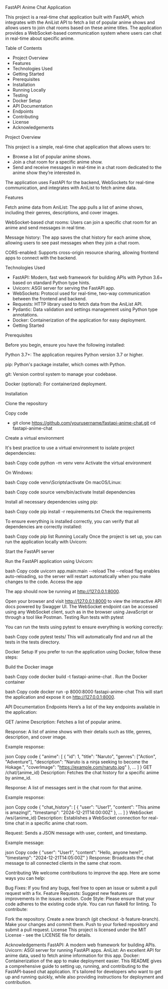 FastAPI Anime Chat Application

This project is a real-time chat application built with FastAPI, which integrates with the AniList API to fetch a list of popular anime shows and allows users to join chat rooms based on these anime titles. The application provides a WebSocket-based communication system where users can chat in real-time about specific anime.

Table of Contents
- Project Overview
- Features
- Technologies Used
- Getting Started
- Prerequisites
- Installation
- Running Locally
- Testing
- Docker Setup
- API Documentation
- Endpoints
- Contributing
- License
- Acknowledgements


Project Overview

This project is a simple, real-time chat application that allows users to:

- Browse a list of popular anime shows.
- Join a chat room for a specific anime show.
- Send and receive messages in real-time in a chat room dedicated to the anime show they’re interested in.

The application uses FastAPI for the backend, WebSockets for real-time communication, and integrates with AniList to fetch anime data.

Features

Fetch anime data from AniList: The app pulls a list of anime shows, including their genres, descriptions, and cover images.

WebSocket-based chat rooms: Users can join a specific chat room for an anime and send messages in real time.

Message history: The app saves the chat history for each anime show, allowing users to see past messages when they join a chat room.

CORS-enabled: Supports cross-origin resource sharing, allowing frontend apps to connect with the backend.

Technologies Used
- FastAPI: Modern, fast web framework for building APIs with Python 3.6+ based on standard Python type hints.
- Uvicorn: ASGI server for serving the FastAPI app.
- WebSockets: Protocol used for real-time, two-way communication between the frontend and backend.
- Requests: HTTP library used to fetch data from the AniList API.
- Pydantic: Data validation and settings management using Python type annotations.
- Docker: Containerization of the application for easy deployment.
- Getting Started

Prerequisites

Before you begin, ensure you have the following installed:

Python 3.7+: The application requires Python version 3.7 or higher.

pip: Python's package installer, which comes with Python.

git: Version control system to manage your codebase.

Docker (optional): For containerized deployment.

Installation

Clone the repository

Copy code
- git clone https://github.com/yourusername/fastapi-anime-chat.git
cd fastapi-anime-chat

Create a virtual environment

It's best practice to use a virtual environment to isolate project dependencies:

bash
Copy code
python -m venv venv
Activate the virtual environment

On Windows:

bash
Copy code
venv\Scripts\activate
On macOS/Linux:

bash
Copy code
source venv/bin/activate
Install dependencies

Install all necessary dependencies using pip:

bash
Copy code
pip install -r requirements.txt
Check the requirements

To ensure everything is installed correctly, you can verify that all dependencies are correctly installed:

bash
Copy code
pip list
Running Locally
Once the project is set up, you can run the application locally with Uvicorn:

Start the FastAPI server

Run the FastAPI application using Uvicorn:

bash
Copy code
uvicorn app.main:main --reload
The --reload flag enables auto-reloading, so the server will restart automatically when you make changes to the code.
Access the app

The app should now be running at http://127.0.0.1:8000.

Open your browser and visit http://127.0.0.1:8000 to view the interactive API docs powered by Swagger UI.
The WebSocket endpoint can be accessed using any WebSocket client, such as in the browser using JavaScript or through a tool like Postman.
Testing
Run tests with pytest

You can run the tests using pytest to ensure everything is working correctly:

bash
Copy code
pytest tests/
This will automatically find and run all the tests in the tests directory.

Docker Setup
If you prefer to run the application using Docker, follow these steps:

Build the Docker image

bash
Copy code
docker build -t fastapi-anime-chat .
Run the Docker container

bash
Copy code
docker run -p 8000:8000 fastapi-anime-chat
This will start the application and expose it on http://127.0.0.1:8000.

API Documentation
Endpoints
Here’s a list of the key endpoints available in the application:

GET /anime
Description: Fetches a list of popular anime.

Response: A list of anime shows with their details such as title, genres, description, and cover image.

Example response:

json
Copy code
{
  "anime": [
    {
      "id": 1,
      "title": "Naruto",
      "genres": ["Action", "Adventure"],
      "description": "Naruto is a ninja seeking to become the Hokage.",
      "coverImage": "https://example.com/naruto.jpg"
    },
    ...
  ]
}
GET /chat/{anime_id}
Description: Fetches the chat history for a specific anime by anime_id.

Response: A list of messages sent in the chat room for that anime.

Example response:

json
Copy code
{
  "chat_history": [
    {
      "user": "User1",
      "content": "This anime is amazing!",
      "timestamp": "2024-12-21T14:00:00Z"
    },
    ...
  ]
}
WebSocket /ws/{anime_id}
Description: Establishes a WebSocket connection for real-time chat in a specific anime chat room.

Request: Sends a JSON message with user, content, and timestamp.

Example message:

json
Copy code
{
  "user": "User1",
  "content": "Hello, anyone here?",
  "timestamp": "2024-12-21T14:05:00Z"
}
Response: Broadcasts the chat message to all connected clients in the same chat room.

Contributing
We welcome contributions to improve the app. Here are some ways you can help:

Bug Fixes: If you find any bugs, feel free to open an issue or submit a pull request with a fix.
Feature Requests: Suggest new features or improvements in the issues section.
Code Style: Please ensure that your code adheres to the existing code style. You can run flake8 for linting.
To contribute:

Fork the repository.
Create a new branch (git checkout -b feature-branch).
Make your changes and commit them.
Push to your forked repository and submit a pull request.
License
This project is licensed under the MIT License - see the LICENSE file for details.

Acknowledgements
FastAPI: A modern web framework for building APIs.
Uvicorn: ASGI server for running FastAPI apps.
AniList: An excellent API for anime data, used to fetch anime information for this app.
Docker: Containerization of the app to make deployment easier.
This README gives a comprehensive guide to setting up, running, and contributing to the FastAPI-based chat application. It's tailored for developers who want to get up and running quickly, while also providing instructions for deployment and contribution.
